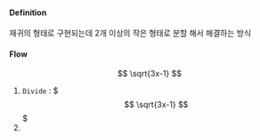 #### Definition

재귀의 형태로 구현되는데 2개 이상의 작은 형태로 분할 해서 해결하는 방식

#### Flow


$$
\sqrt{3x-1}
$$

1. `Divide` : $$$ \sqrt{3x-1} $$$
2. 
